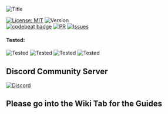 ![Title](https://raw.githubusercontent.com/eliteSchwein/mooncord/master/assets/images/github-title.png)

[![License: MIT](https://img.shields.io/badge/License-MIT-blue.svg)](https://opensource.org/licenses/MIT)
![Version](https://img.shields.io/github/package-json/v/eliteschwein/mooncord)
<br>
[![codebeat badge](https://codebeat.co/badges/a9c514a4-8736-46e0-90c8-d097345589d1)](https://codebeat.co/projects/github-com-eliteschwein-mooncord-master)
[![PR](https://img.shields.io/github/issues-pr/eliteschwein/mooncord)](https://github.com/eliteSchwein/mooncord/pulls)
[![Issues](https://img.shields.io/github/issues/eliteschwein/mooncord)](https://github.com/eliteSchwein/mooncord/issues)
<br>
#### Tested:
![Tested](https://img.shields.io/badge/rpi-4-brightgreen)
![Tested](https://img.shields.io/badge/rpi-3-brightgreen)
![Tested](https://img.shields.io/badge/rpi-Zero%202W-brightgreen)
![Tested](https://img.shields.io/badge/odroid-c4-brightgreen)

## Discord Community Server

[![Discord](https://img.shields.io/discord/865168027652456448)](https://discord.gg/TdxUZFZtVa)

## Please go into the Wiki Tab for the Guides
